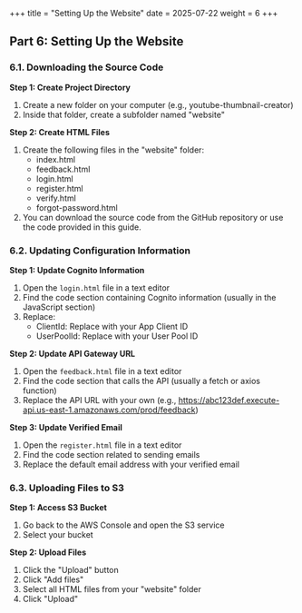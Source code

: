 +++
title = "Setting Up the Website"
date = 2025-07-22
weight = 6
+++

## Part 6: Setting Up the Website

### 6.1. Downloading the Source Code

**Step 1: Create Project Directory**

1. Create a new folder on your computer (e.g., youtube-thumbnail-creator)
2. Inside that folder, create a subfolder named "website"

**Step 2: Create HTML Files**

1. Create the following files in the "website" folder:
   - index.html
   - feedback.html
   - login.html
   - register.html
   - verify.html
   - forgot-password.html
2. You can download the source code from the GitHub repository or use the code provided in this guide.

### 6.2. Updating Configuration Information

**Step 1: Update Cognito Information**

1. Open the `login.html` file in a text editor
2. Find the code section containing Cognito information (usually in the JavaScript section)
3. Replace:
   - ClientId: Replace with your App Client ID
   - UserPoolId: Replace with your User Pool ID

**Step 2: Update API Gateway URL**

1. Open the `feedback.html` file in a text editor
2. Find the code section that calls the API (usually a fetch or axios function)
3. Replace the API URL with your own (e.g., https://abc123def.execute-api.us-east-1.amazonaws.com/prod/feedback)

**Step 3: Update Verified Email**

1. Open the `register.html` file in a text editor
2. Find the code section related to sending emails
3. Replace the default email address with your verified email

### 6.3. Uploading Files to S3

**Step 1: Access S3 Bucket**

1. Go back to the AWS Console and open the S3 service
2. Select your bucket

**Step 2: Upload Files**

1. Click the "Upload" button
2. Click "Add files"
3. Select all HTML files from your "website" folder
4. Click "Upload"
